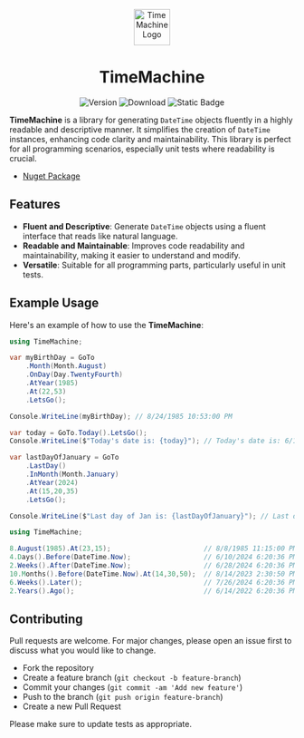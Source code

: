 <p align="center">
    <a href="https://www.nuget.org/packages/hmdmhmd.TimeMachine" target="blank"><img src="https://github.com/mhmdhmd/TimeMachine/blob/master/TimeMachine/icon.png" width="64" alt="TimeMachine Logo" /></a>
    <h1 align="center">TimeMachine</h1>
</p>

<p align="center">
<img alt="Version" src="https://img.shields.io/nuget/v/hmdmhmd.TimeMachine"/>
<img alt="Download" src="https://img.shields.io/nuget/dt/hmdmhmd.TimeMachine"/>
<img alt="Static Badge" src="https://img.shields.io/badge/license-MIT-orange"/>
</p>

**TimeMachine** is a library for generating `DateTime` objects fluently in a highly readable and descriptive manner. It simplifies the creation of `DateTime` instances, enhancing code clarity and maintainability. This library is perfect for all programming scenarios, especially unit tests where readability is crucial.

- [Nuget Package](https://www.nuget.org/packages/hmdmhmd.TimeMachine)

## Features

- **Fluent and Descriptive**: Generate `DateTime` objects using a fluent interface that reads like natural language.
- **Readable and Maintainable**: Improves code readability and maintainability, making it easier to understand and modify.
- **Versatile**: Suitable for all programming parts, particularly useful in unit tests.

## Example Usage

Here's an example of how to use the **TimeMachine**:

```csharp
using TimeMachine;

var myBirthDay = GoTo
    .Month(Month.August)
    .OnDay(Day.TwentyFourth)
    .AtYear(1985)
    .At(22,53)
    .LetsGo();

Console.WriteLine(myBirthDay); // 8/24/1985 10:53:00 PM

var today = GoTo.Today().LetsGo();
Console.WriteLine($"Today's date is: {today}"); // Today's date is: 6/14/2024 6:15:08 PM

var lastDayOfJanuary = GoTo
    .LastDay()
    .InMonth(Month.January)
    .AtYear(2024)
    .At(15,20,35)
    .LetsGo();

Console.WriteLine($"Last day of Jan is: {lastDayOfJanuary}"); // Last day of Jan is: 1/31/2024 3:20:35 PM
```
```csharp
using TimeMachine;

8.August(1985).At(23,15);                       // 8/8/1985 11:15:00 PM
4.Days().Before(DateTime.Now);                  // 6/10/2024 6:20:36 PM
2.Weeks().After(DateTime.Now);                  // 6/28/2024 6:20:36 PM
10.Months().Before(DateTime.Now).At(14,30,50);  // 8/14/2023 2:30:50 PM
6.Weeks().Later();                              // 7/26/2024 6:20:36 PM
2.Years().Ago();                                // 6/14/2022 6:20:36 PM
```

## Contributing

Pull requests are welcome. For major changes, please open an issue first
to discuss what you would like to change.

- Fork the repository
- Create a feature branch (`git checkout -b feature-branch`)
- Commit your changes (`git commit -am 'Add new feature'`)
- Push to the branch (`git push origin feature-branch`)
- Create a new Pull Request

Please make sure to update tests as appropriate.
